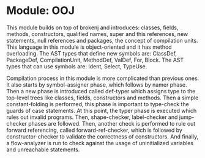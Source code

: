# Module: OOJ

This module builds on top of brokenj and introduces: classes, fields, methods,
constructors, qualified names, super and this references, new statements, null
references and packages, the concept of compilation units. This language in
this module is object-oriented and it has method overloading. The AST types
that define new symbols are: ClassDef, PackageDef, CompilationUnit, MethodDef,
ValDef, For, Block. The AST types that can use symbols are: Ident, Select,
TypeUse.

Compilation process in this module is more complicated than previous ones. It
also starts by symbol-assigner phase, which follows by namer phase. Then a new
phase is introduced called def-typer which assigns type to the top-level trees
like classes, fields, constructors and methods. Then a simple constant-folding
is performed, this phase is important to type-check the guards of case
statements.  At this point, the typer phase is executed which rules out invalid
programs.  Then, shape-checker, label-checker and jump-checker phases are
followed. Then, another check is performed to rule out forward referencing,
called forward-ref-checker, which is followed by constructor-checker to
validate the correctness of constructors. And finally, a flow-analyzer is run
to check against the usage of uninitialized variables and unreachable
statements.
